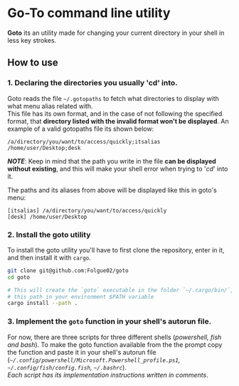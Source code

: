 # Go-To command line utility
**Goto** its an utility made for changing your current directory in your shell in less key strokes.

## How to use

### 1. Declaring the directories you usually 'cd' into.
Goto reads the file `~/.gotopaths` to fetch what directories to display with what menu alias related with.<br>
This file has its own format, and in the case of not following the specified format, that **directory listed with the invalid format won't be displayed**. An example of a valid gotopaths file its shown below:
```
/a/directory/you/want/to/access/quickly;itsalias
/home/user/Desktop;desk
```
***NOTE***: Keep in mind that the path you write in the file **can be displayed without existing**, and this will make your shell error when trying to '*cd*' into it.

The paths and its aliases from above will be displayed like this in goto's menu:
```
[itsalias] /a/directory/you/want/to/access/quickly
[desk] /home/user/Desktop
```

### 2. Install the goto utility
To install the goto utility you'll have to first clone the repository, enter in it, and then install it with `cargo`.
```bash
git clone git@github.com:Folgue02/goto
cd goto

# This will create the `goto` executable in the folder `~/.cargo/bin/`, remember to put
# this path in your environment $PATH variable
cargo install --path .
```

### 3. Implement the `goto` function in your shell's autorun file.
For now, there are three scripts for three different shells (*powershell, fish and bash*). To make the goto function available from the the prompt copy the function and paste it in your shell's autorun file (*`~/.config/powershell/Microsoft.Powershell_profile.ps1`, `~/.config/fish/config.fish`, `~/.bashrc`*). <br>
*Each script has its implementation instructions written in comments*.
